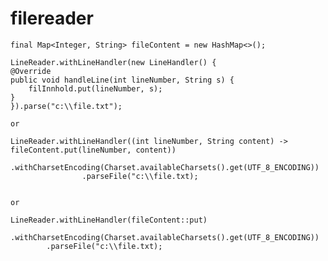 filereader
==========

    final Map<Integer, String> fileContent = new HashMap<>();

  	LineReader.withLineHandler(new LineHandler() {
  	@Override
  	public void handleLine(int lineNumber, String s) {
  		filInnhold.put(lineNumber, s);
  	}
    }).parse("c:\\file.txt");

    or

    LineReader.withLineHandler((int lineNumber, String content) -> fileContent.put(lineNumber, content))
                    .withCharsetEncoding(Charset.availableCharsets().get(UTF_8_ENCODING))
                    .parseFile("c:\\file.txt);


    or

    LineReader.withLineHandler(fileContent::put)
            .withCharsetEncoding(Charset.availableCharsets().get(UTF_8_ENCODING))
            .parseFile("c:\\file.txt);



